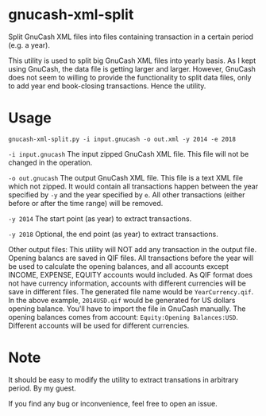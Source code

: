 gnucash-xml-split
=================

Split GnuCash XML files into files containing transaction in a certain period (e.g. a year).

This utility is used to split big GnuCash XML files into yearly basis. As I kept using GnuCash, the data file is getting larger and larger. However, GnuCash does not seem to willing to provide the functionality to split data files, only to add year end book-closing transactions. Hence the utility.

Usage
========
`gnucash-xml-split.py -i input.gnucash -o out.xml -y 2014 -e 2018`

`-i input.gnucash`
The input zipped GnuCash XML file. This file will not be changed in the operation.

`-o out.gnucash`
The output GnuCash XML file. This file is a text XML file which not zipped. It would contain all transactions happen between the year specified by `-y` and the year specified by `e`. All other transactions (either before or after the time range) will be removed.

`-y 2014`
The start point (as year) to extract transactions.

`-y 2018`
Optional, the end point (as year) to extract transactions.

Other output files:
This utility will NOT add any transaction in the output file. Opening balancs are saved in QIF files. All transactions before the year will be used to calculate the opening balances, and all accounts except INCOME, EXPENSE, EQUITY accounts would included. As QIF format does not have currency information, accounts with different currencies will be save in different files. The generated file name would be `YearCurrency.qif`. In the above example, `2014USD.qif` would be generated for US dollars opening balance. You'll have to import the file in GnuCash manually. The opening balances comes from account: `Equity:Opening Balances:USD`. Different accounts will be used for different currencies.

Note
==========
It should be easy to modify the utility to extract transations in arbitrary period. By my guest.

If you find any bug or inconvenience, feel free to open an issue. 
